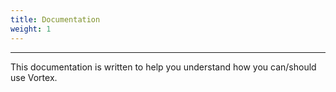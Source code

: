 ```yaml
---
title: Documentation
weight: 1
---
```


---

This documentation is written to help you understand how you can/should use Vortex.
